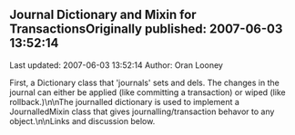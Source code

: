 ## Journal Dictionary and Mixin for TransactionsOriginally published: 2007-06-03 13:52:14 
Last updated: 2007-06-03 13:52:14 
Author: Oran Looney 
 
First, a Dictionary class that 'journals' sets and dels.  The changes in the journal can either be applied (like committing a transaction) or wiped (like rollback.)\n\nThe journalled dictionary is used to implement a JournalledMixin class that gives journalling/transaction behavor to any object.\n\nLinks and discussion below.